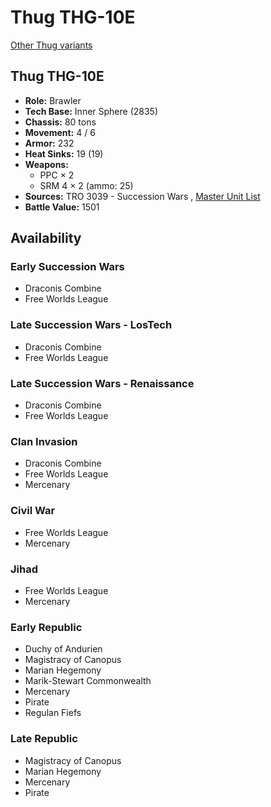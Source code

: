 # Thug THG-10E 

[Other Thug variants](../thug.md) 

## Thug THG-10E 

- **Role:** Brawler 
- **Tech Base:** Inner Sphere (2835) 
- **Chassis:** 80 tons 
- **Movement:** 4 / 6 
- **Armor:** 232 
- **Heat Sinks:** 19 (19) 
- **Weapons:** 
  - PPC × 2 
  - SRM 4 × 2 (ammo: 25) 
- **Sources:** TRO 3039 - Succession Wars , [Master Unit List](http://masterunitlist.info/Unit/Details/3204/thug-thg-10e) 
- **Battle Value:** 1501 

## Availability 

### Early Succession Wars 

- Draconis Combine 
- Free Worlds League 

### Late Succession Wars - LosTech 

- Draconis Combine 
- Free Worlds League 

### Late Succession Wars - Renaissance 

- Draconis Combine 
- Free Worlds League 

### Clan Invasion 

- Draconis Combine 
- Free Worlds League 
- Mercenary 

### Civil War 

- Free Worlds League 
- Mercenary 

### Jihad 

- Free Worlds League 
- Mercenary 

### Early Republic 

- Duchy of Andurien 
- Magistracy of Canopus 
- Marian Hegemony 
- Marik-Stewart Commonwealth 
- Mercenary 
- Pirate 
- Regulan Fiefs 

### Late Republic 

- Magistracy of Canopus 
- Marian Hegemony 
- Mercenary 
- Pirate 

